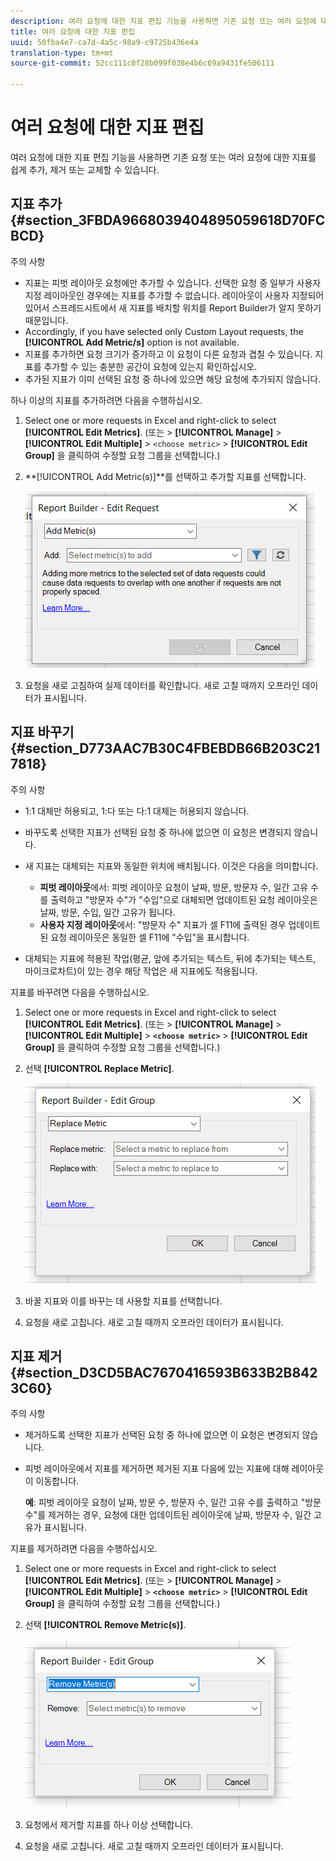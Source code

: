 ```yaml
---
description: 여러 요청에 대한 지표 편집 기능을 사용하면 기존 요청 또는 여러 요청에 대한 지표를 쉽게 추가, 제거 또는 교체할 수 있습니다.
title: 여러 요청에 대한 지표 편집
uuid: 50fba4e7-ca7d-4a5c-98a9-c9725b436e4a
translation-type: tm+mt
source-git-commit: 52cc111c0f28b099f038e4b6c69a9431fe506111

---
```



# 여러 요청에 대한 지표 편집

여러 요청에 대한 지표 편집 기능을 사용하면 기존 요청 또는 여러 요청에 대한 지표를 쉽게 추가, 제거 또는 교체할 수 있습니다.

## 지표 추가 {#section_3FBDA9668039404895059618D70FCBCD}

주의 사항

* 지표는 피벗 레이아웃 요청에만 추가할 수 있습니다. 선택한 요청 중 일부가 사용자 지정 레이아웃인 경우에는 지표를 추가할 수 없습니다. 레이아웃이 사용자 지정되어 있어서 스프레드시트에서 새 지표를 배치할 위치를 Report Builder가 알지 못하기 때문입니다.
* Accordingly, if you have selected only Custom Layout requests, the **[!UICONTROL Add Metric/s]** option is not available.
* 지표를 추가하면 요청 크기가 증가하고 이 요청이 다른 요청과 겹칠 수 있습니다. 지표를 추가할 수 있는 충분한 공간이 요청에 있는지 확인하십시오.
* 추가된 지표가 이미 선택된 요청 중 하나에 있으면 해당 요청에 추가되지 않습니다.

하나 이상의 지표를 추가하려면 다음을 수행하십시오.

1. Select one or more requests in Excel and right-click to select **[!UICONTROL Edit Metrics]**. (또는 > **[!UICONTROL Manage]** > **[!UICONTROL Edit Multiple]** > `<choose metric>` > **[!UICONTROL Edit Group]** 을 클릭하여 수정할 요청 그룹을 선택합니다.)
1. **[!UICONTROL Add Metric(s)]**를 선택하고 추가할 지표를 선택합니다.

   ![](assets/add_metric.png)

1. 요청을 새로 고침하여 실제 데이터를 확인합니다. 새로 고칠 때까지 오프라인 데이터가 표시됩니다.

## 지표 바꾸기 {#section_D773AAC7B30C4FBEBDB66B203C217818}

주의 사항

* 1:1 대체만 허용되고, 1:다 또는 다:1 대체는 허용되지 않습니다.
* 바꾸도록 선택한 지표가 선택된 요청 중 하나에 없으면 이 요청은 변경되지 않습니다.
* 새 지표는 대체되는 지표와 동일한 위치에 배치됩니다. 이것은 다음을 의미합니다.

   * **피벗 레이아웃**&#x200B;에서: 피벗 레이아웃 요청이 날짜, 방문, 방문자 수, 일간 고유 수를 출력하고 &quot;방문자 수&quot;가 &quot;수입&quot;으로 대체되면 업데이트된 요청 레이아웃은 날짜, 방문, 수입, 일간 고유가 됩니다.
   * **사용자 지정 레이아웃**&#x200B;에서: &quot;방문자 수&quot; 지표가 셀 F11에 출력된 경우 업데이트된 요청 레이아웃은 동일한 셀 F11에 &quot;수입&quot;을 표시합니다.

* 대체되는 지표에 적용된 작업(평균, 앞에 추가되는 텍스트, 뒤에 추가되는 텍스트, 마이크로차트)이 있는 경우 해당 작업은 새 지표에도 적용됩니다.

지표를 바꾸려면 다음을 수행하십시오.

1. Select one or more requests in Excel and right-click to select **[!UICONTROL Edit Metrics]**. (또는 > **[!UICONTROL Manage]** > **[!UICONTROL Edit Multiple]** > **`<choose metric>`** > **[!UICONTROL Edit Group]** 을 클릭하여 수정할 요청 그룹을 선택합니다.)

1. 선택 **[!UICONTROL Replace Metric]**.

   ![](assets/replace_metric.png)

1. 바꿀 지표와 이를 바꾸는 데 사용할 지표를 선택합니다.
1. 요청을 새로 고칩니다. 새로 고칠 때까지 오프라인 데이터가 표시됩니다.

## 지표 제거 {#section_D3CD5BAC7670416593B633B2B8423C60}

주의 사항

* 제거하도록 선택한 지표가 선택된 요청 중 하나에 없으면 이 요청은 변경되지 않습니다.
* 피벗 레이아웃에서 지표를 제거하면 제거된 지표 다음에 있는 지표에 대해 레이아웃이 이동합니다.

   **예**: 피벗 레이아웃 요청이 날짜, 방문 수, 방문자 수, 일간 고유 수를 출력하고 &quot;방문 수&quot;를 제거하는 경우, 요청에 대한 업데이트된 레이아웃에 날짜, 방문자 수, 일간 고유가 표시됩니다.

지표를 제거하려면 다음을 수행하십시오.

1. Select one or more requests in Excel and right-click to select **[!UICONTROL Edit Metrics]**. (또는 > **[!UICONTROL Manage]** > **[!UICONTROL Edit Multiple]** > **`<choose metric>`** > **[!UICONTROL Edit Group]** 을 클릭하여 수정할 요청 그룹을 선택합니다.)

1. 선택 **[!UICONTROL Remove Metric(s)]**.

   ![](assets/remove_metric.png)

1. 요청에서 제거할 지표를 하나 이상 선택합니다.
1. 요청을 새로 고칩니다. 새로 고칠 때까지 오프라인 데이터가 표시됩니다.

